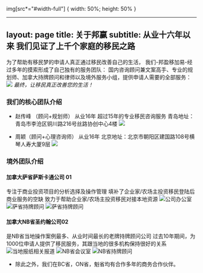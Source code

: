 img[src*="#width-full"] {
 width: 50%;
 height: 50%
}

---
layout: page
title: 关于邦赢
subtitle: 从业十六年以来 我们见证了上千个家庭的移民之路
---

为了帮助有移民梦的申请人真正通过移民改善自己的生活，
我们-邦盈移加易-经过多年的摸索形成了自己独有的服务团队：
国内咨询顾问兼文案高手、专业的规划师、加拿大持牌顾问和律师以及境外服务小组，提供申请人需要的全部服务：
![](/assets/img/640.png#width-full)
*最终，让移民真正改善您的生活！*


### 我们的核心团队介绍

* 赵传峰 （顾问+规划师）
从业16年
超过15年的专业移民咨询服务
青岛地址：青岛市李沧区铜川路216号丝路协创中心4楼
![](/assets/img/641.jpeg#width-full)

* 周颖（顾问+心理咨询师）
从业16年
北京地址：北京市朝阳区建国路108号横琴人寿大厦9层
![](/assets/img/642.jpeg#width-full)

### 境外团队介绍

#### 加拿大萨省萨斯卡通公司 01
专注于商业投资项目的分析选择及操作管理
填补了企业家/农场主投资移民登陆后商业服务的空缺
致力于帮助企业家/农场主投资移民对接本地资源
![公司办公室](/assets/img/643.jpeg#width-full)
![萨省持牌顾问](/assets/img/644.jpeg#width-full)
![萨省持牌顾问](/assets/img/645.jpeg#width-full)

#### 加拿大NB省圣约翰公司02
是NB省当地操作案例最多、从业时间最长的老牌持牌顾问公司
过去10年期间，为1000位申请人提供了移民服务，其跟当地的很多机构保持很好的关系
![当地报纸相关报道](/assets/img/646.jpeg#width-full)
![NB省会议室](/assets/img/647.jpeg#width-full)
![NB省持牌顾问](/assets/img/648.jpeg#width-full)

* 除此之外，我们在BC省，ON省，魁省均有合作多年的商务合作伙伴。

